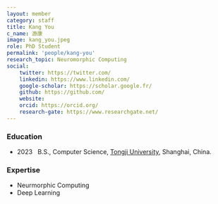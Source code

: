 ```yaml
---
layout: member
category: staff
title: Kang You
c_name: 游康
image: kang_you.jpeg
role: PhD Student
permalink: 'people/kang-you'
research_topic: Neuromorphic Computing
social:
    twitter: https://twitter.com/
    linkedin: https://www.linkedin.com/
    google-scholar: https://scholar.google.fr/
    github: https://github.com/
    website:
    orcid: https://orcid.org/
    research-gate: https://www.researchgate.net/
---
```



### <i class="fas fa-graduation-cap"></i> Education
- 2023 &nbsp; B.S., Computer Science, [Tongji University](https://cs.tongji.edu.cn/main.htm), Shanghai, China.




### Expertise
- Neurmorphic Computing
- Deep Learning